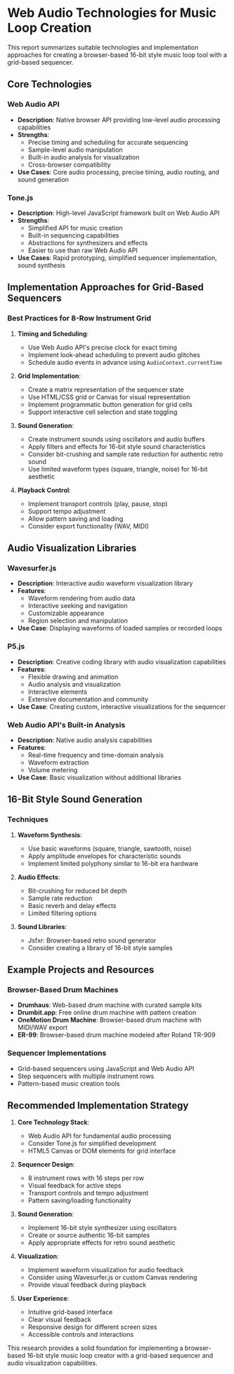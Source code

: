 # Web Audio Technologies for Music Loop Creation

This report summarizes suitable technologies and implementation approaches for creating a browser-based 16-bit style music loop tool with a grid-based sequencer.

## Core Technologies

### Web Audio API
- **Description**: Native browser API providing low-level audio processing capabilities
- **Strengths**:
  - Precise timing and scheduling for accurate sequencing
  - Sample-level audio manipulation
  - Built-in audio analysis for visualization
  - Cross-browser compatibility
- **Use Cases**: Core audio processing, precise timing, audio routing, and sound generation

### Tone.js
- **Description**: High-level JavaScript framework built on Web Audio API
- **Strengths**:
  - Simplified API for music creation
  - Built-in sequencing capabilities
  - Abstractions for synthesizers and effects
  - Easier to use than raw Web Audio API
- **Use Cases**: Rapid prototyping, simplified sequencer implementation, sound synthesis

## Implementation Approaches for Grid-Based Sequencers

### Best Practices for 8-Row Instrument Grid
1. **Timing and Scheduling**:
   - Use Web Audio API's precise clock for exact timing
   - Implement look-ahead scheduling to prevent audio glitches
   - Schedule audio events in advance using `AudioContext.currentTime`

2. **Grid Implementation**:
   - Create a matrix representation of the sequencer state
   - Use HTML/CSS grid or Canvas for visual representation
   - Implement programmatic button generation for grid cells
   - Support interactive cell selection and state toggling

3. **Sound Generation**:
   - Create instrument sounds using oscillators and audio buffers
   - Apply filters and effects for 16-bit style sound characteristics
   - Consider bit-crushing and sample rate reduction for authentic retro sound
   - Use limited waveform types (square, triangle, noise) for 16-bit aesthetic

4. **Playback Control**:
   - Implement transport controls (play, pause, stop)
   - Support tempo adjustment
   - Allow pattern saving and loading
   - Consider export functionality (WAV, MIDI)

## Audio Visualization Libraries

### Wavesurfer.js
- **Description**: Interactive audio waveform visualization library
- **Features**:
  - Waveform rendering from audio data
  - Interactive seeking and navigation
  - Customizable appearance
  - Region selection and manipulation
- **Use Case**: Displaying waveforms of loaded samples or recorded loops

### P5.js
- **Description**: Creative coding library with audio visualization capabilities
- **Features**:
  - Flexible drawing and animation
  - Audio analysis and visualization
  - Interactive elements
  - Extensive documentation and community
- **Use Case**: Creating custom, interactive visualizations for the sequencer

### Web Audio API's Built-in Analysis
- **Description**: Native audio analysis capabilities
- **Features**:
  - Real-time frequency and time-domain analysis
  - Waveform extraction
  - Volume metering
- **Use Case**: Basic visualization without additional libraries

## 16-Bit Style Sound Generation

### Techniques
1. **Waveform Synthesis**:
   - Use basic waveforms (square, triangle, sawtooth, noise)
   - Apply amplitude envelopes for characteristic sounds
   - Implement limited polyphony similar to 16-bit era hardware

2. **Audio Effects**:
   - Bit-crushing for reduced bit depth
   - Sample rate reduction
   - Basic reverb and delay effects
   - Limited filtering options

3. **Sound Libraries**:
   - Jsfxr: Browser-based retro sound generator
   - Consider creating a library of 16-bit style samples

## Example Projects and Resources

### Browser-Based Drum Machines
- **Drumhaus**: Web-based drum machine with curated sample kits
- **Drumbit.app**: Free online drum machine with pattern creation
- **OneMotion Drum Machine**: Browser-based drum machine with MIDI/WAV export
- **ER-99**: Browser-based drum machine modeled after Roland TR-909

### Sequencer Implementations
- Grid-based sequencers using JavaScript and Web Audio API
- Step sequencers with multiple instrument rows
- Pattern-based music creation tools

## Recommended Implementation Strategy

1. **Core Technology Stack**:
   - Web Audio API for fundamental audio processing
   - Consider Tone.js for simplified development
   - HTML5 Canvas or DOM elements for grid interface

2. **Sequencer Design**:
   - 8 instrument rows with 16 steps per row
   - Visual feedback for active steps
   - Transport controls and tempo adjustment
   - Pattern saving/loading functionality

3. **Sound Generation**:
   - Implement 16-bit style synthesizer using oscillators
   - Create or source authentic 16-bit samples
   - Apply appropriate effects for retro sound aesthetic

4. **Visualization**:
   - Implement waveform visualization for audio feedback
   - Consider using Wavesurfer.js or custom Canvas rendering
   - Provide visual feedback during playback

5. **User Experience**:
   - Intuitive grid-based interface
   - Clear visual feedback
   - Responsive design for different screen sizes
   - Accessible controls and interactions

This research provides a solid foundation for implementing a browser-based 16-bit style music loop creator with a grid-based sequencer and audio visualization capabilities.